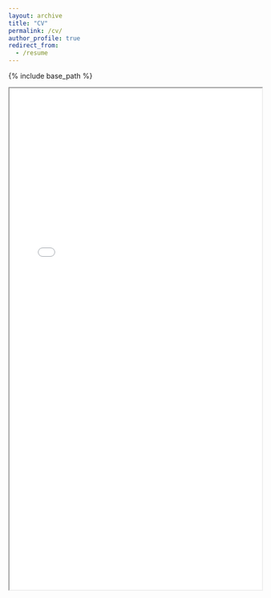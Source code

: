```yaml
---
layout: archive
title: "CV"
permalink: /cv/
author_profile: true
redirect_from:
  - /resume
---
```


{% include base_path %}
<iframe src="/files/Dong_Hu_CV.pdf" width="100%" height=1000px></iframe>
